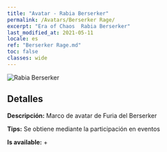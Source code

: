 ```yaml
---
title: "Avatar - Rabia Berserker"
permalink: /Avatars/Berserker Rage/
excerpt: "Era of Chaos  Rabia Berserker"
last_modified_at: 2021-05-11
locale: es
ref: "Berserker Rage.md"
toc: false
classes: wide
---
```

 ![Rabia Berserker](/images/a/avatarFrame_73.png)

## Detalles

 **Descripción:** Marco de avatar de Furia del Berserker 

 **Tips:** Se obtiene mediante la participación en eventos 

 **Is available:**  + 

